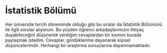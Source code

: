 # İstatistik Bölümü
Her üniversite tercih döneminde olduğu gibi bu sıralar da İstatistik Bölümünü ile ilgili sorular alıyorum. Bu yüzden öğrenci arkadaşlarımızın ihtiyaç duyabileceğini düşünerek verdiğim cevaplardan bir kısmını burada paylaşmak istedim. Cevaplar, gördüklerime dayanarak kişisel düşüncelerimdir. Herhangi bir araştırma sonuçlarına dayanmamaktadır.

